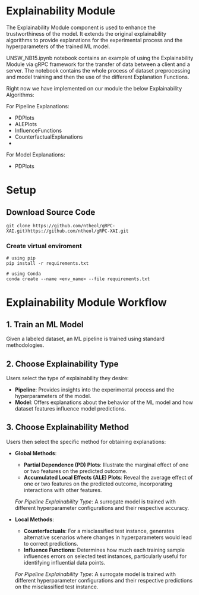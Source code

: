 # Explainability Module
The Explainability Module component is used to enhance the trustworthiness of the model. <be>
It extends the original explainability algorithms to provide explanations for the experimental process and the hyperparameters of the trained ML model. 

UNSW_NB15.ipynb notebook contains an example of using the Explainability Module via gRPC framework for the transfer of data between a client and a server.
The notebook contains the whole process of dataset preprocessing and model training and then the use of the different Explanation Functions.

Right now we have implemented on our module the below Explainability Algorithms:

For Pipeline Explanations:
- PDPlots
- ALEPlots
- InfluenceFunctions
- CounterfactualExplanations
- 
For Model Explanations:
- PDPlots
# Setup

## Download Source Code

```shell
git clone https://github.com/ntheol/gRPC-XAI.git)https://github.com/ntheol/gRPC-XAI.git
```
### Create virtual enviroment
```shell
# using pip
pip install -r requirements.txt

# using Conda
conda create --name <env_name> --file requirements.txt
```
# Explainability Module Workflow

## 1. Train an ML Model
Given a labeled dataset, an ML pipeline is trained using standard methodologies.

## 2. Choose Explainability Type
Users select the type of explainability they desire:
- **Pipeline**: Provides insights into the experimental process and the hyperparameters of the model.
- **Model**: Offers explanations about the behavior of the ML model and how dataset features influence model predictions.

## 3. Choose Explainability Method
Users then select the specific method for obtaining explanations:
- **Global Methods**:
  - **Partial Dependence (PD) Plots**: Illustrate the marginal effect of one or two features on the predicted outcome.
  - **Accumulated Local Effects (ALE) Plots**: Reveal the average effect of one or two features on the predicted outcome, incorporating interactions with other features.
  
  *For Pipeline Explainability Type*: A surrogate model is trained with different hyperparameter configurations and their respective accuracy.

- **Local Methods**:
  - **Counterfactuals**: For a misclassified test instance, generates alternative scenarios where changes in hyperparameters would lead to correct predictions.
  - **Influence Functions**: Determines how much each training sample influences errors on selected test instances, particularly useful for identifying influential data points.
  
  *For Pipeline Explainability Type*: A surrogate model is trained with different hyperparameter configurations and their respective predictions on the misclassified test instance.

